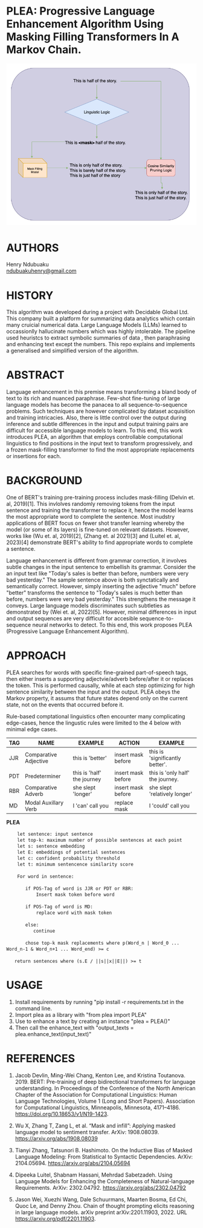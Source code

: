 # PLEA: Progressive Language Enhancement Algorithm Using Masking Filling Transformers In A Markov Chain.

![Alt text](/images/plea.png "Plea Diagram")

# AUTHORS
Henry Ndubuaku\
ndubuakuhenry@gmail.com

# HISTORY
This algorithm was developed during a project with Decidable Global Ltd. This company built a platform for summarizing data analytics which contain many cruicial numerical data. Large Language Models (LLMs) learned to occassionlly hallucinate numbers which was highly intolerable. The pipeline used heuristcs to extract symbolic summaries of data , then paraphrasing and enhancing text except the numbers. This repo explains and implements a generalised and simplified version of the algorithm.

# ABSTRACT
Language enhancement in this premise means transforming a bland body of text to its rich and nuanced paraphrase. Few-shot fine-tuning of large language models has become the panacea to all sequence-to-sequence problems. Such techniques are however complicated by dataset acquisition and training intricacies. Also, there is little control over the output during inference and  subtle differences in the input and output training pairs are difficult for accessible language models to learn. To this end, this work introduces PLEA, an algorithm that employs controllable computational linguistics to find positions in the input text to transform progressively, and a frozen mask-filling transformer to find the most appropriate replacements or insertions for each.


# BACKGROUND
One of BERT's training pre-training process includes mask-filling (Delvin et. al, 2019)[1]. This invlolves randomly removing tokens from the input sentence and training the transformer to replace it, hence the model learns the most appropriate word to complete the sentence. Most inudstry applications of BERT focus on fewer shot transfer learning whereby the model (or some of its layers) is fine-tuned on relevant datasets. However, works like (Wu et. al, 2019)[2], (Zhang et. al 2021)[3] and (Luitel et. al, 2023)[4] demonstrate BERT's ability to find appropriate words to complete a sentence.

Language enhancement is different from grammar correction, it involves subtle changes in the input sentence to embellish its grammar. Consider the an input text like "Today's sales is better than before, numbers were very bad yesterday." The sample sentence above is both synctatically and semantically correct. However, simply inserting the adjective "much" before "better" transforms the sentence to "Today's sales is much better than before, numbers were very bad yesterday." This strengthens the message it conveys. Large language models discriminates such subtleties as demonstrated by (Wei et. al, 2022)[5]. However, minimal differences in input and output sequences are very difficult for accesible sequence-to-sequence neural networks to detect. To this end, this work proposes PLEA (Progressive Language Enhancement Algorithm).


# APPROACH
PLEA searches for words with specific fine-grained part-of-speech tags, then either inserts a supporting adjectvie/adverb before/after it or replaces the token. This is performed causally, while at each step optimizing for high sentence similarity between the input and the output. PLEA obeys the Markov property, it assums that future states depend only on the current state, not on the events that occurred before it.

Rule-based comptational linguistics often encounter many complicating edge-cases, hence the lingustic rules were limited to the 4 below with minimal edge cases.

| TAG | NAME                  | EXAMPLE                    | ACTION              | EXAMPLE                            |
| --- | --------------------  | -------------------------- | ------------------- | ---------------------------------- |
| JJR | Comparative Adjective | this is 'better'           | insert mask before  | this is 'significantly better'.    |
| PDT | Predeterminer         | this is 'half' the journey | insert mask before  | this is 'only half' the journey.   |
| RBR | Comparative Adverb    | she slept 'longer'         | insert mask before  | she slept 'relatively longer'      |
| MD  | Modal Auxillary Verb  | I 'can' call you           | replace mask        | I 'could' call you                 |


**PLEA**

```
    let sentence: input sentence
    let top-k: maximum number of possible sentences at each point 
    let s: sentence embedding
    let E: embeddings of potential sentences
    let c: confident probability threshold
    let t: minimum sentencence similarity score
    
    For word in sentence:
    
       if POS-Tag of word is JJR or PDT or RBR:
           Insert mask token before word
    
       if POS-Tag of word is MD:
           replace word with mask token
         
       else:
          continue
          
       chose top-k mask replacements where p(Word_n | Word_0 ... Word_n-1 & Word_n+1 ... Word_end) >= c
       
   return sentences where (s.E / ||s||x||E||) >= t
```


# USAGE
1. Install requirements by running "pip install -r requirements.txt in the command line.
2. Import plea as a library with "from plea import PLEA"
3. Use to enhance a text by creating an instance "plea = PLEA()"
4. Then call the enhance_text with "output_texts = plea.enhance_text(input_text)"


# REFERENCES
1. Jacob Devlin, Ming-Wei Chang, Kenton Lee, and Kristina Toutanova. 2019. BERT: Pre-training of deep bidirectional transformers for language understanding. In Proceedings of the Conference of the North American Chapter of the Association for Computational Linguistics: Human Language Technologies, Volume 1 (Long and Short Papers). Association for Computational Linguistics, Minneapolis, Minnesota, 4171–4186. https://doi.org/10.18653/v1/N19-1423.

2. Wu X, Zhang T, Zang L, et al. “Mask and infill”: Applying masked language model to sentiment transfer. ArXiv: 1908.08039. https://arxiv.org/abs/1908.08039

3. Tianyi Zhang, Tatsunori B. Hashimoto. On the Inductive Bias of Masked Language Modeling: From Statistical to Syntactic Dependencies. ArXiv: 2104.05694. https://arxiv.org/abs/2104.05694

4. Dipeeka Luitel, Shabnam Hassani, Mehrdad Sabetzadeh. Using Language Models for Enhancing the Completeness of Natural-language Requirements. ArXiv: 2302.04792. https://arxiv.org/abs/2302.04792

5. Jason Wei, Xuezhi Wang, Dale Schuurmans, Maarten Bosma, Ed Chi, Quoc Le, and Denny Zhou. Chain of thought prompting elicits reasoning in large language models. arXiv preprint arXiv:2201.11903, 2022. URL https://arxiv.org/pdf/2201.11903.
